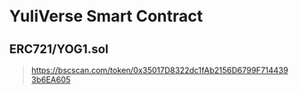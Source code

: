 # YuliVerse Smart Contract


## ERC721/YOG1.sol

> https://bscscan.com/token/0x35017D8322dc1fAb2156D6799F7144393b6EA605



